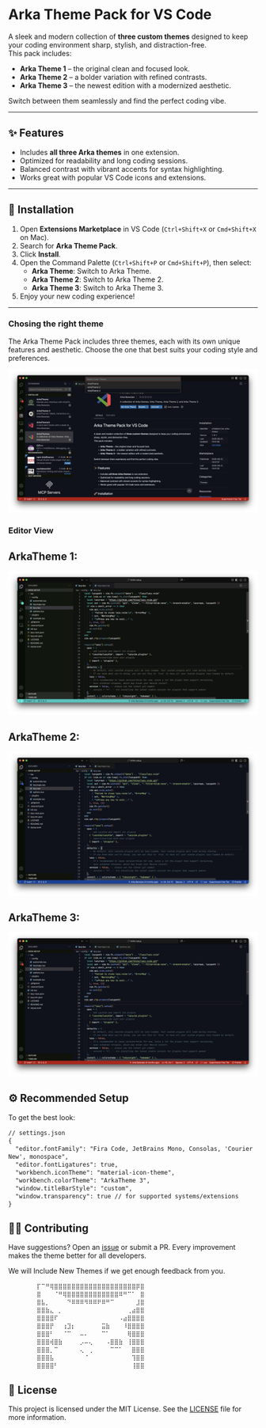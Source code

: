 # Arka Theme Pack for VS Code

A sleek and modern collection of **three custom themes** designed to keep your coding environment sharp, stylish, and distraction-free.  
This pack includes:

- **Arka Theme 1** – the original clean and focused look.  
- **Arka Theme 2** – a bolder variation with refined contrasts.  
- **Arka Theme 3** – the newest edition with a modernized aesthetic.  

Switch between them seamlessly and find the perfect coding vibe.

---

## ✨ Features
- Includes **all three Arka themes** in one extension.  
- Optimized for readability and long coding sessions.  
- Balanced contrast with vibrant accents for syntax highlighting.  
- Works great with popular VS Code icons and extensions.  

---

## 🚀 Installation
1. Open **Extensions Marketplace** in VS Code (`Ctrl+Shift+X` or `Cmd+Shift+X` on Mac).  
2. Search for **Arka Theme Pack**.  
3. Click **Install**.  
4. Open the Command Palette (`Ctrl+Shift+P` or `Cmd+Shift+P`), then select:  
   - **Arka Theme**: Switch to Arka Theme.  
   - **Arka Theme 2**: Switch to Arka Theme 2.  
   - **Arka Theme 3**: Switch to Arka Theme 3.  
5. Enjoy your new coding experience!  

---
### Chosing the right theme
The Arka Theme Pack includes three themes, each with its own unique features and aesthetic. Choose the one that best suits your coding style and preferences.  

![Choosing the right theme](media/choices.png)

### Editor View

## ArkaTheme 1:

![ArkaTheme 1 Editor](media/ArkaTheme-1.png)


## ArkaTheme 2:

![ArkaTheme 2 Editor](media/arkaTheme-2.png)


## ArkaTheme 3:

![ArkaTheme 3 Editor](media/ArkaTheme-3.png)


## ⚙️ Recommended Setup

To get the best look:

```jsonc
// settings.json
{
  "editor.fontFamily": "Fira Code, JetBrains Mono, Consolas, 'Courier New', monospace",
  "editor.fontLigatures": true,
  "workbench.iconTheme": "material-icon-theme",
  "workbench.colorTheme": "ArkaTheme 3",
  "window.titleBarStyle": "custom",
  "window.transparency": true // for supported systems/extensions
}
```

## 🧑‍💻 Contributing

Have suggestions? Open an [issue](https://github.com/thearkabanerjee/Arka-Themes/issues) or submit a PR.
Every improvement makes the theme better for all developers.


We will Include New Themes if we get enough feedback from you.



            ⡏⠉⠛⢿⣿⣿⣿⣿⣿⣿⣿⣿⣿⣿⣿⣿⣿⣿⣿⣿⣿⣿⣿⡿⣿
            ⣿⠀⠀⠀⠈⠛⢿⣿⣿⣿⣿⣿⣿⣿⣿⣿⣿⣿⣿⠿⠛⠉⠁⠀⣿
            ⣿⣧⡀⠀⠀⠀⠀⠙⠿⠿⠿⠻⠿⠿⠟⠿⠛⠉⠀⠀⠀⠀⠀⣸⣿
            ⣿⣿⣷⣄⠀⡀⠀⠀⠀⠀⠀⠀⠀⠀⠀⠀⠀⠀⠀⠀⠀⢀⣴⣿⣿
            ⣿⣿⣿⣿⠏⠀⠀⠀⠀⠀⠀⠀⠀⠀⠀⠀⠀⠀⠀⠠⣴⣿⣿⣿⣿
            ⣿⣿⣿⡟⠀⠀⢰⣹⡆⠀⠀⠀⠀⠀⠀⣭⣷⠀⠀⠀⠸⣿⣿⣿⣿
            ⣿⣿⣿⠃⠀⠀⠈⠉⠀⠀⠤⠄⠀⠀⠀⠉⠁⠀⠀⠀⠀⢿⣿⣿⣿
            ⣿⣿⣿⢾⣿⣷⠀⠀⠀⠀⡠⠤⢄⠀⠀⠀⠠⣿⣿⣷⠀⢸⣿⣿⣿
            ⣿⣿⣿⡀⠉⠀⠀⠀⠀⠀⢄⠀⢀⠀⠀⠀⠀⠉⠉⠁⠀⠀⣿⣿⣿
            ⣿⣿⣿⣧⠀⠀⠀⠀⠀⠀⠀⠈⠀⠀⠀⠀⠀⠀⠀⠀⠀⠀⢹⣿⣿
            ⣿⣿⣿⣿⠃⠀⠀⠀⠀⠀⠀⠀⠀⠀⠀⠀⠀⠀⠀⠀⠀⠀⢸⣿⣿


## 📝 License
This project is licensed under the MIT License. See the [LICENSE](LICENSE) file for more information.